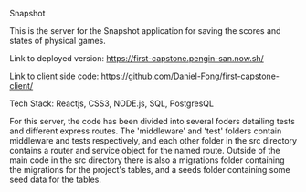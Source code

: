 Snapshot

This is the server for the Snapshot application for saving the scores and states of physical games. 

Link to deployed version: https://first-capstone.pengin-san.now.sh/

Link to client side code: https://github.com/Daniel-Fong/first-capstone-client/

Tech Stack: Reactjs, CSS3, NODE.js, SQL, PostgresQL

For this server, the code has been divided into several foders detailing tests and different express routes. The 'middleware' and 'test' folders contain middleware and tests respectively, and each other folder in the src directory contains a router and service object for the named route. Outside of the main code in the src directory there is also a migrations folder containing the migrations for the project's tables, and a seeds folder containing some seed data for the tables. 
